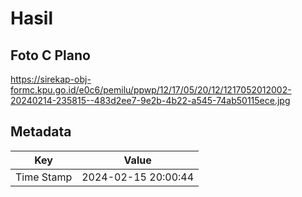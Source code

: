 # Hasil

## Foto C Plano

https://sirekap-obj-formc.kpu.go.id/e0c6/pemilu/ppwp/12/17/05/20/12/1217052012002-20240214-235815--483d2ee7-9e2b-4b22-a545-74ab50115ece.jpg


## Metadata

| Key        | Value               |
| ---------- | ------------------- |
| Time Stamp | 2024-02-15 20:00:44 |



